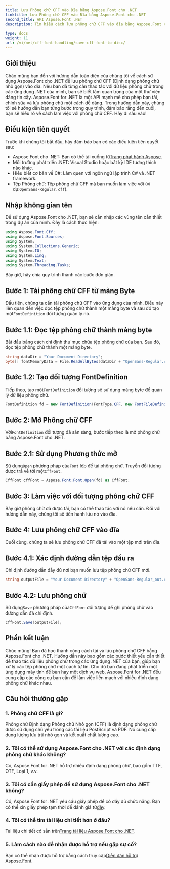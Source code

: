 ```yaml
---
title: Lưu Phông chữ CFF vào Đĩa bằng Aspose.Font cho .NET
linktitle: Lưu Phông chữ CFF vào Đĩa bằng Aspose.Font cho .NET
second_title: API Aspose.Font .NET
description: Tìm hiểu cách lưu phông chữ CFF vào đĩa bằng Aspose.Font cho .NET với hướng dẫn từng bước của chúng tôi. Thao tác phông chữ thành thạo trong các ứng dụng .NET một cách dễ dàng.

type: docs
weight: 11
url: /vi/net/cff-font-handling/save-cff-font-to-disc/
---
```

## Giới thiệu
Chào mừng bạn đến với hướng dẫn toàn diện của chúng tôi về cách sử dụng Aspose.Font cho .NET để lưu phông chữ CFF (Định dạng phông chữ nhỏ gọn) vào đĩa. Nếu bạn đã từng cần thao tác với dữ liệu phông chữ trong các ứng dụng .NET của mình, bạn sẽ biết tầm quan trọng của một thư viện đáng tin cậy. Aspose.Font for .NET là một API mạnh mẽ cho phép bạn tải, chỉnh sửa và lưu phông chữ một cách dễ dàng. Trong hướng dẫn này, chúng tôi sẽ hướng dẫn bạn từng bước trong quy trình, đảm bảo rằng đến cuối, bạn sẽ hiểu rõ về cách làm việc với phông chữ CFF. Hãy đi sâu vào!
## Điều kiện tiên quyết
Trước khi chúng tôi bắt đầu, hãy đảm bảo bạn có các điều kiện tiên quyết sau:
-  Aspose.Font cho .NET: Bạn có thể tải xuống từ[Trang phát hành Aspose](https://releases.aspose.com/font/net/).
- Môi trường phát triển .NET: Visual Studio hoặc bất kỳ IDE tương thích nào khác.
- Hiểu biết cơ bản về C#: Làm quen với ngôn ngữ lập trình C# và .NET framework.
-  Tệp Phông chữ: Tệp phông chữ CFF mà bạn muốn làm việc với (ví dụ:`OpenSans-Regular.cff`).
## Nhập không gian tên
Để sử dụng Aspose.Font cho .NET, bạn sẽ cần nhập các vùng tên cần thiết trong dự án của mình. Đây là cách thực hiện:
```csharp
using Aspose.Font.Cff;
using Aspose.Font.Sources;
using System;
using System.Collections.Generic;
using System.IO;
using System.Linq;
using System.Text;
using System.Threading.Tasks;
```
Bây giờ, hãy chia quy trình thành các bước đơn giản.
## Bước 1: Tải phông chữ CFF từ mảng Byte
 Đầu tiên, chúng ta cần tải phông chữ CFF vào ứng dụng của mình. Điều này liên quan đến việc đọc tệp phông chữ thành một mảng byte và sau đó tạo một`FontDefinition` đối tượng quản lý nó.
## Bước 1.1: Đọc tệp phông chữ thành mảng byte
Bắt đầu bằng cách chỉ định thư mục chứa tệp phông chữ của bạn. Sau đó, đọc tệp phông chữ thành một mảng byte.
```csharp
string dataDir = "Your Document Directory";
byte[] fontMemoryData = File.ReadAllBytes(dataDir + "OpenSans-Regular.cff");
```
## Bước 1.2: Tạo đối tượng FontDefinition
 Tiếp theo, tạo một`FontDefinition` đối tượng sẽ sử dụng mảng byte để quản lý dữ liệu phông chữ.
```csharp
FontDefinition fd = new FontDefinition(FontType.CFF, new FontFileDefinition("cff", new ByteContentStreamSource(fontMemoryData)));
```
## Bước 2: Mở Phông chữ CFF
 Với`FontDefinition` đối tượng đã sẵn sàng, bước tiếp theo là mở phông chữ bằng Aspose.Font cho .NET.
## Bước 2.1: Sử dụng Phương thức mở
 Sử dụng`Open` phương pháp của`Font` lớp để tải phông chữ. Truyền đối tượng được trả về tới một`CffFont`.
```csharp
CffFont cffFont = Aspose.Font.Font.Open(fd) as CffFont;
```
## Bước 3: Làm việc với đối tượng phông chữ CFF
Bây giờ phông chữ đã được tải, bạn có thể thao tác với nó nếu cần. Đối với hướng dẫn này, chúng tôi sẽ tiến hành lưu nó vào đĩa.
## Bước 4: Lưu phông chữ CFF vào đĩa
Cuối cùng, chúng ta sẽ lưu phông chữ CFF đã tải vào một tệp mới trên đĩa.
## Bước 4.1: Xác định đường dẫn tệp đầu ra
Chỉ định đường dẫn đầy đủ nơi bạn muốn lưu tệp phông chữ CFF mới.
```csharp
string outputFile = "Your Document Directory" + "OpenSans-Regular_out.cff";
```
## Bước 4.2: Lưu phông chữ
 Sử dụng`Save` phương pháp của`CffFont` đối tượng để ghi phông chữ vào đường dẫn đã chỉ định.
```csharp
cffFont.Save(outputFile);
```
## Phần kết luận
Chúc mừng! Bạn đã học thành công cách tải và lưu phông chữ CFF bằng Aspose.Font cho .NET. Hướng dẫn này bao gồm các bước thiết yếu cần thiết để thao tác dữ liệu phông chữ trong các ứng dụng .NET của bạn, giúp bạn xử lý các tệp phông chữ một cách tự tin. Cho dù bạn đang phát triển một ứng dụng máy tính để bàn hay một dịch vụ web, Aspose.Font for .NET đều cung cấp các công cụ bạn cần để làm việc liền mạch với nhiều định dạng phông chữ khác nhau.
## Câu hỏi thường gặp
### 1. Phông chữ CFF là gì?
Phông chữ Định dạng Phông chữ Nhỏ gọn (CFF) là định dạng phông chữ được sử dụng chủ yếu trong các tài liệu PostScript và PDF. Nó cung cấp dung lượng lưu trữ nhỏ gọn và kết xuất chất lượng cao.
### 2. Tôi có thể sử dụng Aspose.Font cho .NET với các định dạng phông chữ khác không?
Có, Aspose.Font for .NET hỗ trợ nhiều định dạng phông chữ, bao gồm TTF, OTF, Loại 1, v.v.
### 3. Tôi có cần giấy phép để sử dụng Aspose.Font cho .NET không?
 Có, Aspose.Font for .NET yêu cầu giấy phép để có đầy đủ chức năng. Bạn có thể xin giấy phép tạm thời để đánh giá từ[đây](https://purchase.aspose.com/temporary-license/).
### 4. Tôi có thể tìm tài liệu chi tiết hơn ở đâu?
 Tài liệu chi tiết có sẵn trên[Trang tài liệu Aspose.Font cho .NET](https://reference.aspose.com/font/net/).
### 5. Làm cách nào để nhận được hỗ trợ nếu gặp sự cố?
 Bạn có thể nhận được hỗ trợ bằng cách truy cập[Diễn đàn hỗ trợ Aspose.Font](https://forum.aspose.com/c/font/41).